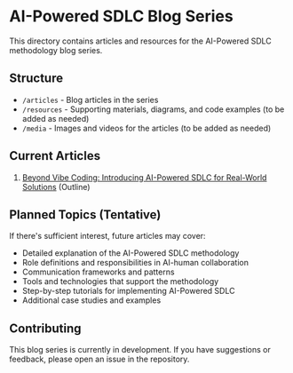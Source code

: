 # AI-Powered SDLC Blog Series

This directory contains articles and resources for the AI-Powered SDLC methodology blog series.

## Structure

- `/articles` - Blog articles in the series
- `/resources` - Supporting materials, diagrams, and code examples (to be added as needed)
- `/media` - Images and videos for the articles (to be added as needed)

## Current Articles

1. [Beyond Vibe Coding: Introducing AI-Powered SDLC for Real-World Solutions](articles/01-beyond-vibe-coding-outline.md) (Outline)

## Planned Topics (Tentative)

If there's sufficient interest, future articles may cover:

- Detailed explanation of the AI-Powered SDLC methodology
- Role definitions and responsibilities in AI-human collaboration
- Communication frameworks and patterns
- Tools and technologies that support the methodology
- Step-by-step tutorials for implementing AI-Powered SDLC
- Additional case studies and examples

## Contributing

This blog series is currently in development. If you have suggestions or feedback, please open an issue in the repository.
